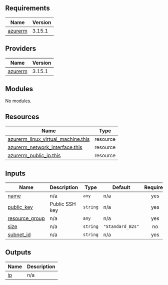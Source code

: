 ## Requirements

| Name | Version |
|------|---------|
| <a name="requirement_azurerm"></a> [azurerm](#requirement\_azurerm) | 3.15.1 |

## Providers

| Name | Version |
|------|---------|
| <a name="provider_azurerm"></a> [azurerm](#provider\_azurerm) | 3.15.1 |

## Modules

No modules.

## Resources

| Name | Type |
|------|------|
| [azurerm_linux_virtual_machine.this](https://registry.terraform.io/providers/hashicorp/azurerm/3.15.1/docs/resources/linux_virtual_machine) | resource |
| [azurerm_network_interface.this](https://registry.terraform.io/providers/hashicorp/azurerm/3.15.1/docs/resources/network_interface) | resource |
| [azurerm_public_ip.this](https://registry.terraform.io/providers/hashicorp/azurerm/3.15.1/docs/resources/public_ip) | resource |

## Inputs

| Name | Description | Type | Default | Required |
|------|-------------|------|---------|:--------:|
| <a name="input_name"></a> [name](#input\_name) | n/a | `any` | n/a | yes |
| <a name="input_public_key"></a> [public\_key](#input\_public\_key) | Public SSH key | `string` | n/a | yes |
| <a name="input_resource_group"></a> [resource\_group](#input\_resource\_group) | n/a | `any` | n/a | yes |
| <a name="input_size"></a> [size](#input\_size) | n/a | `string` | `"Standard_B2s"` | no |
| <a name="input_subnet_id"></a> [subnet\_id](#input\_subnet\_id) | n/a | `string` | n/a | yes |

## Outputs

| Name | Description |
|------|-------------|
| <a name="output_ip"></a> [ip](#output\_ip) | n/a |
